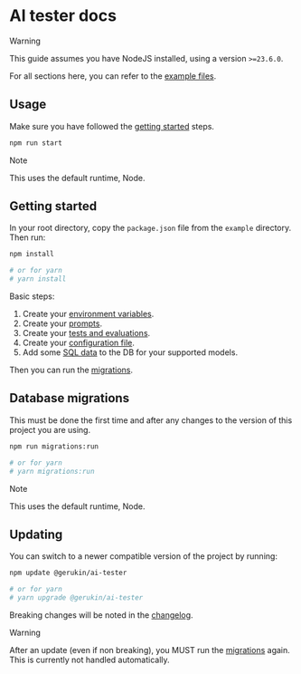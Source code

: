 # AI tester docs

> [!WARNING]
> This guide assumes you have NodeJS installed, using a version `>=23.6.0`.

For all sections here, you can refer to the [example files](example/).

## Usage

Make sure you have followed the [getting started](#getting-started) steps.

```sh
npm run start
```

> [!NOTE]
> This uses the default runtime, Node.

## Getting started

In your root directory, copy the `package.json` file from the `example` directory. Then run:

```sh
npm install

# or for yarn
# yarn install
```

Basic steps:

1. Create your [environment variables](environment-variables.md).
2. Create your [prompts](prompts.md).
3. Create your [tests and evaluations](tests-and-evaluations.md).
4. Create your [configuration file](config-file.md).
5. Add some [SQL data](sql-data.md) to the DB for your supported models.

Then you can run the [migrations](#database-migrations).

## Database migrations

This must be done the first time and after any changes to the version of this project you are using.

```sh
npm run migrations:run

# or for yarn
# yarn migrations:run
```

> [!NOTE]
> This uses the default runtime, Node.

## Updating

You can switch to a newer compatible version of the project by running:

```sh
npm update @gerukin/ai-tester

# or for yarn
# yarn upgrade @gerukin/ai-tester
```

Breaking changes will be noted in the [changelog](/CHANGELOG.md).

> [!WARNING]
> After an update (even if non breaking), you MUST run the [migrations](#database-migrations) again. This is currently not handled automatically.

